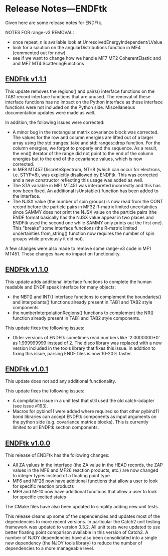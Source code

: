 # Release Notes&mdash;ENDFtk
Given here are some release notes for ENDFtk.

NOTES FOR range-v3 REMOVAL:
  - once repeat_n is available look at UnresolvedEnergyIndependent/LValue
  - look for a solution on the angularDistributions function in MF4 (commented out for now)
  - see if we want to change how we handle MF7 MT2 CoherentElastic and and MF7 MT4 ScatteringFunctions

## [ENDFtk v1.1.1](https://github.com/njoy/ENDFtk/pull/xxx)
This update removes the regions() and pairs() interface functions on the TAB1 record interface functions that are unused. The removal of these interface functions has no impact on the Python interface as these interface functions were not included on the Python side. Miscellaneous documentation updates were made as well.

In addition, the following issues were corrected:
  - A minor bug in the rectangular matrix covariance block was corrected. The values for the row and column energies are lifted out of a larger array using the std::ranges::take and std::ranges::drop function. For the column energies, we forgot to properly end the sequence. As a result, the end() iterator of the range did not point to the end of the column energies but to the end of the covariance values, which is now corrected.
  - In MF8 MT457 DiscreteSpectrum, NT=8 (which can occur for electrons, i.e. STYP=8), was explicitly disallowed by ENDFtk. This was corrected and a new constructor reflecting this usage was added as well.
  - The STA variable in MF1 MT451 was interpreted incorrectly and this has now been fixed. An additional isUnstable() function has been added to the interface.
  - The NJSX value (the number of spin groups) is now read from the CONT record before the particle pairs in MF32 R-matrix limited uncertainties since SAMMY does not print the NJSX value on the particle pairs (the ENDF format basically has the NJSX value appear in two places and ENDFtk used the second one while SAMMY only prints out the first one). This "breaks" some interface functions (the R-matrix limited uncertainties from_string() function now requires the number of spin groups while previously it did not).

A few changes were also made to remove some range-v3 code in MF1 MT451. These changes have no impact on functionality.

## [ENDFtk v1.1.0](https://github.com/njoy/ENDFtk/pull/198)
This update adds additional interface functions to complete the human readable and ENDF speak interface for many objects:
  - the NBT() and INT() interface functions to complement the boundaries() and interpolants() functions already present in TAB1 and TAB2 style components
  - the numberInterpolationRegions() functions to complement the NR() function already present in TAB1 and TAB2 style components.

This update fixes the following issues:
  - Older versions of ENDFtk sometimes read numbers like '2.0000000+0' as 1.999999999 instead of 2. The disco library was replaced with a new version included in the tools library that fixes this issue. In addition to fixing this issue, parsing ENDF files is now 10-20% faster.

## [ENDFtk v1.0.1](https://github.com/njoy/ENDFtk/pull/195)
This update does not add any additional functionality.

This update fixes the following issues:
  - A compilation issue in a unit test that still used the old catch-adapter (see issue #193).
  - Macros for pybind11 were added where required so that other pybind11 bond libraries can accept ENDFtk components as input arguments on the python side (e.g. covariance matrice blocks). This is currently limited to all ENDFtk section components.

## [ENDFtk v1.0.0](https://github.com/njoy/ENDFtk/pull/192)
This release of ENDFtk has the following changes:
  - All ZA values in the interface (the ZA value in the HEAD records, the ZAP values in the MF6 and MF26 reaction products, etc.) are now changed to integer types instead of a floating point type
  - MF6 and MF26 now have additional functions that allow a user to look for specific reaction products
  - MF9 and MF10 now have additional functions that allow a user to look for specific excited states

The CMake files have also been updated to simplify adding new unit tests.

This release cleans up some of the dependencies and updates most of the dependencies to more recent versions. In particular the Catch2 unit testing framework was updated to version 3.3.2. All unit tests were updated to use better floating point comparison available in this version of Catch2. A number of NJOY dependencies have also been consolidated into a single new dependency (the NJOY tools library) to reduce the number of dependencies to a more manageable level.
